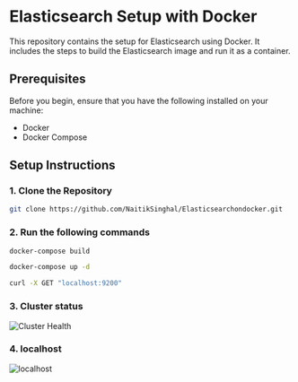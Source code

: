 # Elasticsearch Setup with Docker

This repository contains the setup for Elasticsearch using Docker. It includes the steps to build the Elasticsearch image and run it as a container.

## Prerequisites

Before you begin, ensure that you have the following installed on your machine:
- Docker
- Docker Compose 

## Setup Instructions

### 1. Clone the Repository

```bash
git clone https://github.com/NaitikSinghal/Elasticsearchondocker.git
```

### 2. Run the following commands

```bash
docker-compose build
```
```bash
docker-compose up -d
```
```bash
curl -X GET "localhost:9200"
```
### 3. Cluster status 

![Cluster Health](cluster-status.png)

### 4. localhost

![localhost](localhost_9200.png)
